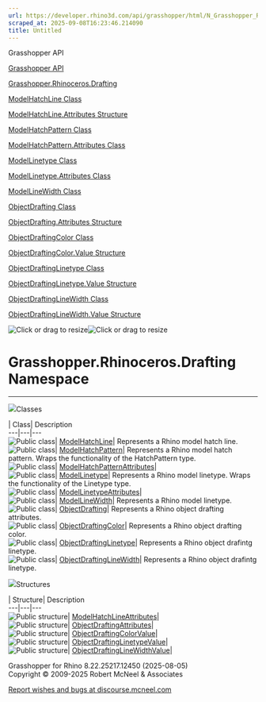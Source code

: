 ```yaml
---
url: https://developer.rhino3d.com/api/grasshopper/html/N_Grasshopper_Rhinoceros_Drafting.htm#!
scraped_at: 2025-09-08T16:23:46.214090
title: Untitled
---
```


Grasshopper API

[Grasshopper API](../html/723c01da-9986-4db2-8f53-6f3a7494df75.htm
"Grasshopper API")

[Grasshopper.Rhinoceros.Drafting](../html/N_Grasshopper_Rhinoceros_Drafting.htm
"Grasshopper.Rhinoceros.Drafting")

[ModelHatchLine
Class](../html/T_Grasshopper_Rhinoceros_Drafting_ModelHatchLine.htm
"ModelHatchLine Class")

[ModelHatchLine.Attributes
Structure](../html/T_Grasshopper_Rhinoceros_Drafting_ModelHatchLine_Attributes.htm
"ModelHatchLine.Attributes Structure")

[ModelHatchPattern
Class](../html/T_Grasshopper_Rhinoceros_Drafting_ModelHatchPattern.htm
"ModelHatchPattern Class")

[ModelHatchPattern.Attributes
Class](../html/T_Grasshopper_Rhinoceros_Drafting_ModelHatchPattern_Attributes.htm
"ModelHatchPattern.Attributes Class")

[ModelLinetype
Class](../html/T_Grasshopper_Rhinoceros_Drafting_ModelLinetype.htm
"ModelLinetype Class")

[ModelLinetype.Attributes
Class](../html/T_Grasshopper_Rhinoceros_Drafting_ModelLinetype_Attributes.htm
"ModelLinetype.Attributes Class")

[ModelLineWidth
Class](../html/T_Grasshopper_Rhinoceros_Drafting_ModelLineWidth.htm
"ModelLineWidth Class")

[ObjectDrafting
Class](../html/T_Grasshopper_Rhinoceros_Drafting_ObjectDrafting.htm
"ObjectDrafting Class")

[ObjectDrafting.Attributes
Structure](../html/T_Grasshopper_Rhinoceros_Drafting_ObjectDrafting_Attributes.htm
"ObjectDrafting.Attributes Structure")

[ObjectDraftingColor
Class](../html/T_Grasshopper_Rhinoceros_Drafting_ObjectDraftingColor.htm
"ObjectDraftingColor Class")

[ObjectDraftingColor.Value
Structure](../html/T_Grasshopper_Rhinoceros_Drafting_ObjectDraftingColor_Value.htm
"ObjectDraftingColor.Value Structure")

[ObjectDraftingLinetype
Class](../html/T_Grasshopper_Rhinoceros_Drafting_ObjectDraftingLinetype.htm
"ObjectDraftingLinetype Class")

[ObjectDraftingLinetype.Value
Structure](../html/T_Grasshopper_Rhinoceros_Drafting_ObjectDraftingLinetype_Value.htm
"ObjectDraftingLinetype.Value Structure")

[ObjectDraftingLineWidth
Class](../html/T_Grasshopper_Rhinoceros_Drafting_ObjectDraftingLineWidth.htm
"ObjectDraftingLineWidth Class")

[ObjectDraftingLineWidth.Value
Structure](../html/T_Grasshopper_Rhinoceros_Drafting_ObjectDraftingLineWidth_Value.htm
"ObjectDraftingLineWidth.Value Structure")

![Click or drag to resize](../icons/TocOpen.gif)![Click or drag to
resize](../icons/TocClose.gif)

# Grasshopper.Rhinoceros.Drafting Namespace  
  
---  
  
![](../icons/SectionExpanded.png)Classes

| Class| Description  
---|---|---  
![Public class](../icons/pubclass.gif)|
[ModelHatchLine](T_Grasshopper_Rhinoceros_Drafting_ModelHatchLine.htm)|
Represents a Rhino model hatch line.  
![Public class](../icons/pubclass.gif)|
[ModelHatchPattern](T_Grasshopper_Rhinoceros_Drafting_ModelHatchPattern.htm)|
Represents a Rhino model hatch pattern. Wraps the functionality of the
HatchPattern type.  
![Public class](../icons/pubclass.gif)|
[ModelHatchPatternAttributes](T_Grasshopper_Rhinoceros_Drafting_ModelHatchPattern_Attributes.htm)|  
![Public class](../icons/pubclass.gif)|
[ModelLinetype](T_Grasshopper_Rhinoceros_Drafting_ModelLinetype.htm)|
Represents a Rhino model linetype. Wraps the functionality of the Linetype
type.  
![Public class](../icons/pubclass.gif)|
[ModelLinetypeAttributes](T_Grasshopper_Rhinoceros_Drafting_ModelLinetype_Attributes.htm)|  
![Public class](../icons/pubclass.gif)|
[ModelLineWidth](T_Grasshopper_Rhinoceros_Drafting_ModelLineWidth.htm)|
Represents a Rhino model linetype.  
![Public class](../icons/pubclass.gif)|
[ObjectDrafting](T_Grasshopper_Rhinoceros_Drafting_ObjectDrafting.htm)|
Represents a Rhino object drafting attributes.  
![Public class](../icons/pubclass.gif)|
[ObjectDraftingColor](T_Grasshopper_Rhinoceros_Drafting_ObjectDraftingColor.htm)|
Represents a Rhino object drafting color.  
![Public class](../icons/pubclass.gif)|
[ObjectDraftingLinetype](T_Grasshopper_Rhinoceros_Drafting_ObjectDraftingLinetype.htm)|
Represents a Rhino object drafintg linetype.  
![Public class](../icons/pubclass.gif)|
[ObjectDraftingLineWidth](T_Grasshopper_Rhinoceros_Drafting_ObjectDraftingLineWidth.htm)|
Represents a Rhino object drafintg linetype.  
  
![](../icons/SectionExpanded.png)Structures

| Structure| Description  
---|---|---  
![Public structure](../icons/pubstructure.gif)|
[ModelHatchLineAttributes](T_Grasshopper_Rhinoceros_Drafting_ModelHatchLine_Attributes.htm)|  
![Public structure](../icons/pubstructure.gif)|
[ObjectDraftingAttributes](T_Grasshopper_Rhinoceros_Drafting_ObjectDrafting_Attributes.htm)|  
![Public structure](../icons/pubstructure.gif)|
[ObjectDraftingColorValue](T_Grasshopper_Rhinoceros_Drafting_ObjectDraftingColor_Value.htm)|  
![Public structure](../icons/pubstructure.gif)|
[ObjectDraftingLinetypeValue](T_Grasshopper_Rhinoceros_Drafting_ObjectDraftingLinetype_Value.htm)|  
![Public structure](../icons/pubstructure.gif)|
[ObjectDraftingLineWidthValue](T_Grasshopper_Rhinoceros_Drafting_ObjectDraftingLineWidth_Value.htm)|  
  
Grasshopper for Rhino 8.22.25217.12450 (2025-08-05)  
Copyright © 2009-2025 Robert McNeel & Associates

[Report wishes and bugs at
discourse.mcneel.com](https://discourse.mcneel.com/c/grasshopper)

